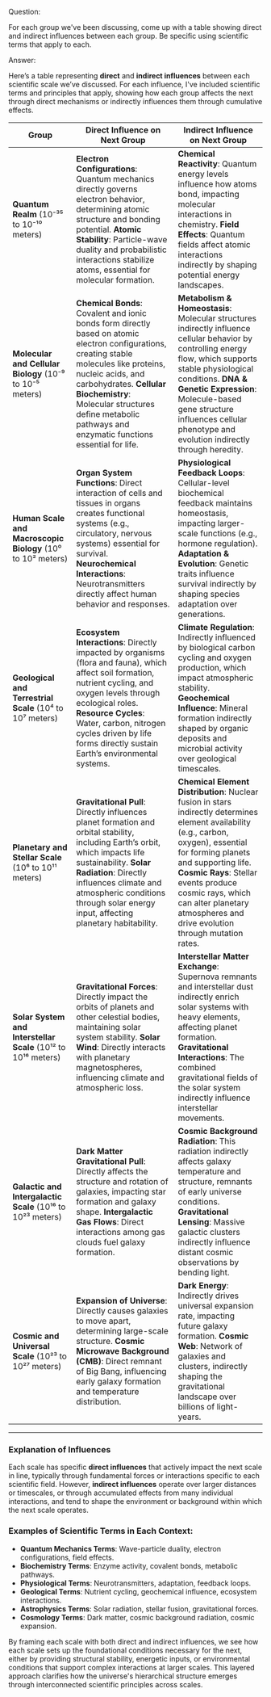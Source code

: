 Question:

For each group we've been discussing, come up with a table showing direct and indirect influences between each group. Be specific using scientific terms that apply to each.

Answer:

Here’s a table representing **direct** and **indirect influences** between each scientific scale we’ve discussed. For each influence, I've included scientific terms and principles that apply, showing how each group affects the next through direct mechanisms or indirectly influences them through cumulative effects.

| **Group** | **Direct Influence on Next Group** | **Indirect Influence on Next Group** |
|-----------|-----------------------------------|--------------------------------------|
| **Quantum Realm** (10⁻³⁵ to 10⁻¹⁰ meters) | **Electron Configurations**: Quantum mechanics directly governs electron behavior, determining atomic structure and bonding potential. **Atomic Stability**: Particle-wave duality and probabilistic interactions stabilize atoms, essential for molecular formation. | **Chemical Reactivity**: Quantum energy levels influence how atoms bond, impacting molecular interactions in chemistry. **Field Effects**: Quantum fields affect atomic interactions indirectly by shaping potential energy landscapes. |
| **Molecular and Cellular Biology** (10⁻⁹ to 10⁻⁵ meters) | **Chemical Bonds**: Covalent and ionic bonds form directly based on atomic electron configurations, creating stable molecules like proteins, nucleic acids, and carbohydrates. **Cellular Biochemistry**: Molecular structures define metabolic pathways and enzymatic functions essential for life. | **Metabolism & Homeostasis**: Molecular structures indirectly influence cellular behavior by controlling energy flow, which supports stable physiological conditions. **DNA & Genetic Expression**: Molecule-based gene structure influences cellular phenotype and evolution indirectly through heredity. |
| **Human Scale and Macroscopic Biology** (10⁰ to 10² meters) | **Organ System Functions**: Direct interaction of cells and tissues in organs creates functional systems (e.g., circulatory, nervous systems) essential for survival. **Neurochemical Interactions**: Neurotransmitters directly affect human behavior and responses. | **Physiological Feedback Loops**: Cellular-level biochemical feedback maintains homeostasis, impacting larger-scale functions (e.g., hormone regulation). **Adaptation & Evolution**: Genetic traits influence survival indirectly by shaping species adaptation over generations. |
| **Geological and Terrestrial Scale** (10⁴ to 10⁷ meters) | **Ecosystem Interactions**: Directly impacted by organisms (flora and fauna), which affect soil formation, nutrient cycling, and oxygen levels through ecological roles. **Resource Cycles**: Water, carbon, nitrogen cycles driven by life forms directly sustain Earth’s environmental systems. | **Climate Regulation**: Indirectly influenced by biological carbon cycling and oxygen production, which impact atmospheric stability. **Geochemical Influence**: Mineral formation indirectly shaped by organic deposits and microbial activity over geological timescales. |
| **Planetary and Stellar Scale** (10⁶ to 10¹¹ meters) | **Gravitational Pull**: Directly influences planet formation and orbital stability, including Earth’s orbit, which impacts life sustainability. **Solar Radiation**: Directly influences climate and atmospheric conditions through solar energy input, affecting planetary habitability. | **Chemical Element Distribution**: Nuclear fusion in stars indirectly determines element availability (e.g., carbon, oxygen), essential for forming planets and supporting life. **Cosmic Rays**: Stellar events produce cosmic rays, which can alter planetary atmospheres and drive evolution through mutation rates. |
| **Solar System and Interstellar Scale** (10¹² to 10¹⁶ meters) | **Gravitational Forces**: Directly impact the orbits of planets and other celestial bodies, maintaining solar system stability. **Solar Wind**: Directly interacts with planetary magnetospheres, influencing climate and atmospheric loss. | **Interstellar Matter Exchange**: Supernova remnants and interstellar dust indirectly enrich solar systems with heavy elements, affecting planet formation. **Gravitational Interactions**: The combined gravitational fields of the solar system indirectly influence interstellar movements. |
| **Galactic and Intergalactic Scale** (10¹⁶ to 10²³ meters) | **Dark Matter Gravitational Pull**: Directly affects the structure and rotation of galaxies, impacting star formation and galaxy shape. **Intergalactic Gas Flows**: Direct interactions among gas clouds fuel galaxy formation. | **Cosmic Background Radiation**: This radiation indirectly affects galaxy temperature and structure, remnants of early universe conditions. **Gravitational Lensing**: Massive galactic clusters indirectly influence distant cosmic observations by bending light. |
| **Cosmic and Universal Scale** (10²³ to 10²⁷ meters) | **Expansion of Universe**: Directly causes galaxies to move apart, determining large-scale structure. **Cosmic Microwave Background (CMB)**: Direct remnant of Big Bang, influencing early galaxy formation and temperature distribution. | **Dark Energy**: Indirectly drives universal expansion rate, impacting future galaxy formation. **Cosmic Web**: Network of galaxies and clusters, indirectly shaping the gravitational landscape over billions of light-years. |

---

### Explanation of Influences

Each scale has specific **direct influences** that actively impact the next scale in line, typically through fundamental forces or interactions specific to each scientific field. However, **indirect influences** operate over larger distances or timescales, or through accumulated effects from many individual interactions, and tend to shape the environment or background within which the next scale operates.

### Examples of Scientific Terms in Each Context:

- **Quantum Mechanics Terms**: Wave-particle duality, electron configurations, field effects.
- **Biochemistry Terms**: Enzyme activity, covalent bonds, metabolic pathways.
- **Physiological Terms**: Neurotransmitters, adaptation, feedback loops.
- **Geological Terms**: Nutrient cycling, geochemical influence, ecosystem interactions.
- **Astrophysics Terms**: Solar radiation, stellar fusion, gravitational forces.
- **Cosmology Terms**: Dark matter, cosmic background radiation, cosmic expansion.

By framing each scale with both direct and indirect influences, we see how each scale sets up the foundational conditions necessary for the next, either by providing structural stability, energetic inputs, or environmental conditions that support complex interactions at larger scales. This layered approach clarifies how the universe's hierarchical structure emerges through interconnected scientific principles across scales.

